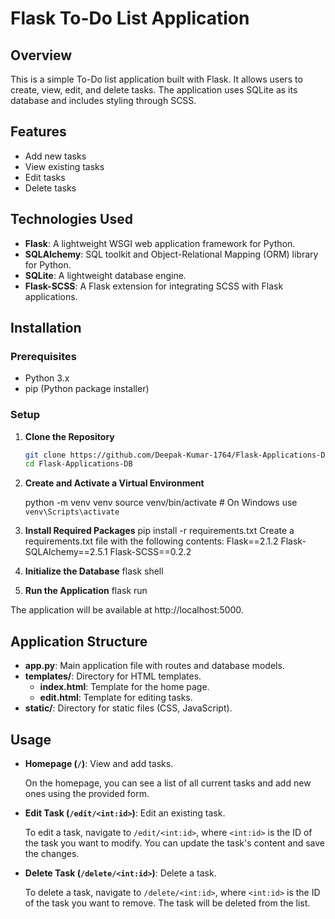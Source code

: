 # Flask To-Do List Application

## Overview

This is a simple To-Do list application built with Flask. It allows users to create, view, edit, and delete tasks. The application uses SQLite as its database and includes styling through SCSS.

## Features

- Add new tasks
- View existing tasks
- Edit tasks
- Delete tasks

## Technologies Used

- **Flask**: A lightweight WSGI web application framework for Python.
- **SQLAlchemy**: SQL toolkit and Object-Relational Mapping (ORM) library for Python.
- **SQLite**: A lightweight database engine.
- **Flask-SCSS**: A Flask extension for integrating SCSS with Flask applications.

## Installation

### Prerequisites

- Python 3.x
- pip (Python package installer)

### Setup

1. **Clone the Repository**

   ```bash
   git clone https://github.com/Deepak-Kumar-1764/Flask-Applications-DB.git
   cd Flask-Applications-DB
2. **Create and Activate a Virtual Environment**
  
    python -m venv venv
    source venv/bin/activate  # On Windows use `venv\Scripts\activate`

3. **Install Required Packages**
    pip install -r requirements.txt
    Create a requirements.txt file with the following contents:
     Flask==2.1.2
     Flask-SQLAlchemy==2.5.1
     Flask-SCSS==0.2.2

     
4. **Initialize the Database**
    flask shell
 

      
5. **Run the Application**
    flask run
    
The application will be available at http://localhost:5000.

## Application Structure

- **app.py**: Main application file with routes and database models.
- **templates/**: Directory for HTML templates.
  - **index.html**: Template for the home page.
  - **edit.html**: Template for editing tasks.
- **static/**: Directory for static files (CSS, JavaScript).



## Usage

- **Homepage (`/`)**: View and add tasks.
  
  On the homepage, you can see a list of all current tasks and add new ones using the provided form.

- **Edit Task (`/edit/<int:id>`)**: Edit an existing task.
  
  To edit a task, navigate to `/edit/<int:id>`, where `<int:id>` is the ID of the task you want to modify. You can update the task's content and save the changes.

- **Delete Task (`/delete/<int:id>`)**: Delete a task.
  
  To delete a task, navigate to `/delete/<int:id>`, where `<int:id>` is the ID of the task you want to remove. The task will be deleted from the list.

